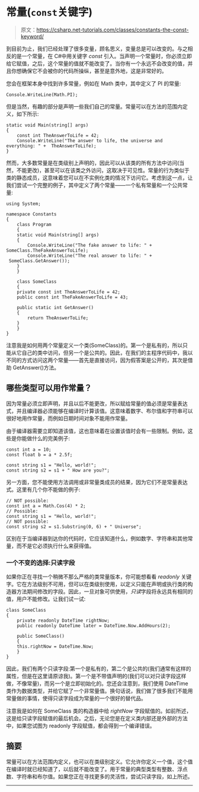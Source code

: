 # 常量(`const`关键字)

> 原文：<https://csharp.net-tutorials.com/classes/constants-the-const-keyword/>

到目前为止，我们已经处理了很多变量，顾名思义，变量总是可以改变的。与之相反的是一个常量，在 C#中用关键字 *const* 引入。当声明一个常量时，你必须立即给它赋值，之后，这个常量的值就不能改变了。当你有一个永远不会改变的值，并且你想确保它不会被你的代码所操纵，甚至是意外地，这是非常好的。

您会在框架本身中找到许多常量，例如在 Math 类中，其中定义了 PI 的常量:

```
Console.WriteLine(Math.PI);
```

但是当然，有趣的部分是声明一些我们自己的常量。常量可以在方法的范围内定义，如下所示:

```
static void Main(string[] args)
{
    const int TheAnswerToLife = 42;
    Console.WriteLine("The answer to life, the universe and everything: " +  TheAnswerToLife);
}
```

然而，大多数常量是在类级别上声明的，因此可以从该类的所有方法中访问(当然，不能更改)，甚至可以在该类之外访问，这取决于可见性。常量的行为类似于类的静态成员，这意味着您可以在不实例化类的情况下访问它。考虑到这一点，让我们尝试一个完整的例子，其中定义了两个常量——一个私有常量和一个公共常量:

<input type="hidden" name="IL_IN_ARTICLE">

```
using System;

namespace Constants
{
    class Program
    {
    static void Main(string[] args)
    {
        Console.WriteLine("The fake answer to life: " + SomeClass.TheFakeAnswerToLife);
        Console.WriteLine("The real answer to life: " +  SomeClass.GetAnswer());
    }
    }

    class SomeClass
    {
    private const int TheAnswerToLife = 42;
    public const int TheFakeAnswerToLife = 43;

    public static int GetAnswer()
    {
        return TheAnswerToLife;
    }
    }
}
```

注意我是如何用两个常量定义一个类(SomeClass)的。第一个是私有的，所以只能从它自己的类中访问，但另一个是公共的。因此，在我们的主程序代码中，我以不同的方式访问这两个常量——首先是直接访问，因为假答案是公开的，其次是借助 GetAnswer()方法。

## 哪些类型可以用作常量？

因为常量必须立即声明，并且以后不能更改，所以赋给常量的值必须是常量表达式，并且编译器必须能够在编译时计算该值。这意味着数字、布尔值和字符串可以很好地用作常量，而例如日期时间对象不能用作常量。

由于编译器需要立即知道该值，这也意味着在设置该值时会有一些限制。例如，这些是你能做什么的完美例子:

```
const int a = 10;  
const float b = a * 2.5f;

const string s1 = "Hello, world!";  
const string s2 = s1 + " How are you?";
```

另一方面，您不能使用方法调用或非常量类成员的结果，因为它们不是常量表达式。这里有几个你不能做的例子:

```
// NOT possible:
const int a = Math.Cos(4) * 2;
// Possible:
const string s1 = "Hello, world!";
// NOT possible:
const string s2 = s1.Substring(0, 6) + " Universe";
```

区别在于当编译器到达你的代码时，它应该知道什么，例如数字、字符串和其他常量，而不是它必须执行什么来获得值。

### 一个不变的选择:只读字段

如果你正在寻找一个稍微不那么严格的类常量版本，你可能想看看 *readonly* 关键字。它在方法级别不可用，但可以在类级别使用，以定义只能在声明或执行类的构造器方法期间修改的字段。因此，一旦对象可供使用，*只读*字段将永远具有相同的值，用户不能修改。让我们试一试:

```
class SomeClass
{
    private readonly DateTime rightNow;
    public readonly DateTime later = DateTime.Now.AddHours(2);

    public SomeClass()
    {
    this.rightNow = DateTime.Now;
    }
}
```

因此，我们有两个只读字段:第一个是私有的，第二个是公共的(我们通常有这样的属性，但是在这里请原谅我)。第一个是不带值声明的(我们可以对只读字段这样做，不像常量)，而另一个是立即初始化的。您还会注意到，我们使用 DateTime 类作为数据类型，并给它赋了一个非常量值。换句话说，我们做了很多我们不能用常量做的事情，使得只读字段成为常量的一个很好的替代品。

注意我是如何在 SomeClass 类的构造器中给 *rightNow* 字段赋值的。如前所述，这是给只读字段赋值的最后机会。之后，无论您是在定义类内部还是外部的方法中，如果您试图为 readonly 字段赋值，都会得到一个编译错误。

## 摘要

常量可以在方法范围内定义，也可以在类级别定义。它允许你定义一个值，这个值在编译时就已经知道了，以后就不能改变了。用于常量的典型类型有整数、浮点数、字符串和布尔值。如果您正在寻找更多的灵活性，尝试只读字段，如上所述。

* * *